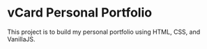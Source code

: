 # vCard Personal Portfolio

This project is to build my personal portfolio using HTML, CSS, and VanillaJS.
